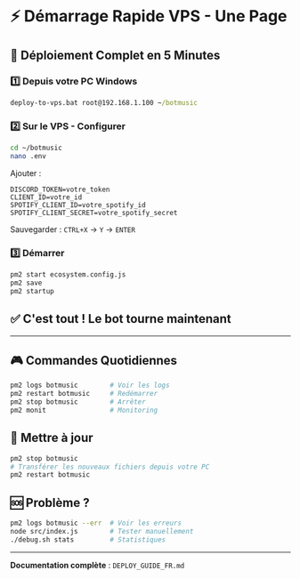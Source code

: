 # ⚡ Démarrage Rapide VPS - Une Page

## 🎯 Déploiement Complet en 5 Minutes

### 1️⃣ Depuis votre PC Windows

```cmd
deploy-to-vps.bat root@192.168.1.100 ~/botmusic
```

### 2️⃣ Sur le VPS - Configurer

```bash
cd ~/botmusic
nano .env
```

Ajouter :
```
DISCORD_TOKEN=votre_token
CLIENT_ID=votre_id
SPOTIFY_CLIENT_ID=votre_spotify_id
SPOTIFY_CLIENT_SECRET=votre_spotify_secret
```

Sauvegarder : `CTRL+X` → `Y` → `ENTER`

### 3️⃣ Démarrer

```bash
pm2 start ecosystem.config.js
pm2 save
pm2 startup
```

## ✅ C'est tout ! Le bot tourne maintenant

---

## 🎮 Commandes Quotidiennes

```bash
pm2 logs botmusic        # Voir les logs
pm2 restart botmusic     # Redémarrer
pm2 stop botmusic        # Arrêter
pm2 monit                # Monitoring
```

## 🔄 Mettre à jour

```bash
pm2 stop botmusic
# Transférer les nouveaux fichiers depuis votre PC
pm2 restart botmusic
```

## 🆘 Problème ?

```bash
pm2 logs botmusic --err  # Voir les erreurs
node src/index.js        # Tester manuellement
./debug.sh stats         # Statistiques
```

---

**Documentation complète** : `DEPLOY_GUIDE_FR.md`

